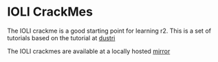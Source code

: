 IOLI CrackMes
=============

The IOLI crackme is a good starting point for learning r2. This is a set of tutorials based on the tutorial at [dustri](http://dustri.org/b/defeating-ioli-with-rizin.html)

The IOLI crackmes are available at a locally hosted [mirror](https://github.com/rizinorg/rizinbook/raw/master/src/crackmes/ioli/IOLI-crackme.tar.gz)
